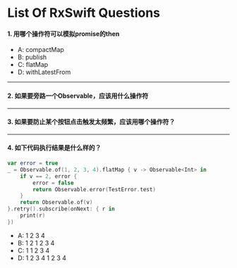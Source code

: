 # List Of RxSwift Questions



#### 1. 用哪个操作符可以模拟promise的then

- A: compactMap
- B: publish
- C: flatMap
- D: withLatestFrom

----

#### 2. 如果要旁路一个Observable，应该用什么操作符

----

#### 3. 如果要防止某个按钮点击触发太频繁，应该用哪个操作符？

----

#### 4. 如下代码执行结果是什么样的？
```swift
var error = true
_ = Observable.of(1, 2, 3, 4).flatMap { v -> Observable<Int> in
	if v == 2, error {
		error = false
		return Observable.error(TestError.test)
	}
	return Observable.of(v)
}.retry().subscribe(onNext: { r in
	print(r)
})
```

- A: 1 2 3 4
- B: 1 2 1 2 3 4
- C: 1 1 2 3 4
- D: 1 2 3 4 1 2 3 4